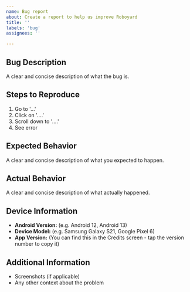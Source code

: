 ```yaml
---
name: Bug report
about: Create a report to help us improve Roboyard
title: ''
labels: 'bug'
assignees: ''

---
```


## Bug Description
A clear and concise description of what the bug is.

## Steps to Reproduce
1. Go to '...'
2. Click on '....'
3. Scroll down to '....'
4. See error

## Expected Behavior
A clear and concise description of what you expected to happen.

## Actual Behavior
A clear and concise description of what actually happened.

## Device Information
- **Android Version:** (e.g. Android 12, Android 13)
- **Device Model:** (e.g. Samsung Galaxy S21, Google Pixel 6)
- **App Version:** (You can find this in the Credits screen - tap the version number to copy it)

## Additional Information
- Screenshots (if applicable)
- Any other context about the problem